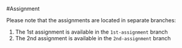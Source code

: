 #Assignment

Please note that the assignments are located in separate branches:

1. The 1st assignment is available in the `1st-assignment` branch
2. The 2nd assignment is available in the `2nd-assignment` branch
